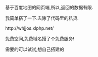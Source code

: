 <p>基于百度地图的网页端,所以,返回的数据有限.</p>
<p>我简单搭了一下.去除了代码里的私货.</p>
<p>http://whjjos.xlphp.net/</p>
<p>免费空间,免费域名搭了个免费服务!</p>
<p>需要的可以试试,想自己搭建的</p>
